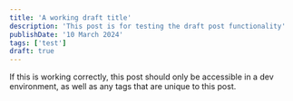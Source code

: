 ```yaml
---
title: 'A working draft title'
description: 'This post is for testing the draft post functionality'
publishDate: '10 March 2024'
tags: ['test']
draft: true
---
```


If this is working correctly, this post should only be accessible in a dev environment, as well as any tags that are unique to this post.
